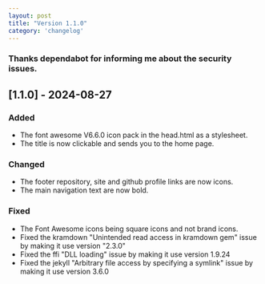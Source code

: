 ```yaml
---
layout: post
title: "Version 1.1.0"
category: 'changelog'
---
```


### Thanks dependabot for informing me about the security issues.

## [1.1.0] - 2024-08-27

### Added
 - The font awesome V6.6.0 icon pack in the head.html as a stylesheet.
 - The title is now clickable and sends you to the home page.

### Changed
 - The footer repository, site and github profile links are now icons.
 - The main navigation text are now bold.
 
### Fixed
 - The Font Awesome icons being square icons and not brand icons.
 - Fixed the kramdown "Unintended read access in kramdown gem" issue by making it use version "2.3.0"
 - Fixed the ffi "DLL loading" issue by making it use version 1.9.24
 - Fixed the jekyll "Arbitrary file access by specifying a symlink" issue by making it use version 3.6.0